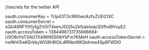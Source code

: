 //secrets for the twitter API

oauth.consumerKey = TrIp43T3c99GwcAzfvZUEG1XC
oauth.consumerSecret = sGkI48RFYH1yfg2VOIT4senJ5Oj5u2kfsdsIoqcQVfhd9VxyE2
oauth.accessToken = 1384498731735666694-U5O8cFeTSAU7X496N5SHbYkFm7KMeH
oauth.accessTokenSecret = nwNhh5wKErkbyWG9Ir8lGiLdRNbnNKQtdrwa4Sp6FWDl0